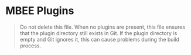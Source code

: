 # MBEE Plugins

> Do not delete this file.
> When no plugins are present, this file ensures that the plugin directory still
> exists in Git. If the plugin directory is empty and Git ignores it, this can
> cause problems during the build process.